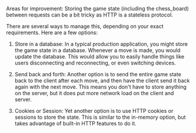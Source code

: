 Areas for improvement:
Storing the game state (including the chess_board) between requests can be a bit tricky as HTTP is a stateless protocol. 

There are several ways to manage this, depending on your exact requirements. Here are a few options:

1. Store in a database: In a typical production application, you might store the game state in a database. Whenever a move is made, you would update the database. This would allow you to easily handle things like users disconnecting and reconnecting, or even switching devices.

2. Send back and forth: Another option is to send the entire game state back to the client after each move, and then have the client send it back again with the next move. This means you don't have to store anything on the server, but it does put more network load on the client and server.

3. Cookies or Session: Yet another option is to use HTTP cookies or sessions to store the state. This is similar to the in-memory option, but takes advantage of built-in HTTP features to do it.